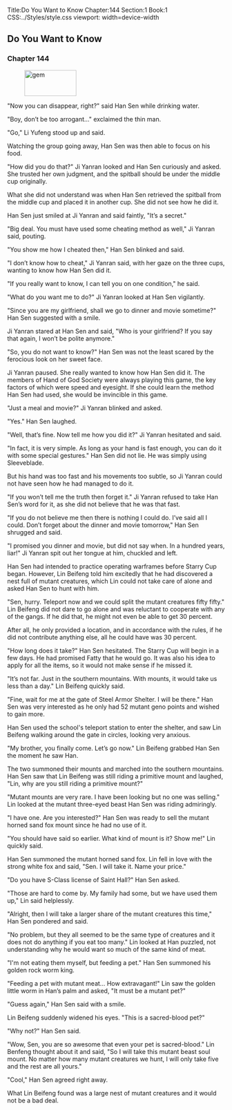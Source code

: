 Title:Do You Want to Know 
Chapter:144 
Section:1 
Book:1 
CSS:../Styles/style.css 
viewport: width=device-width
  
## Do You Want to Know
### Chapter 144
  
<figure>
	<img src="../Images/gem.gif" alt="gem" id="gem" width="120" height="60" />
</figure>
  

  
"Now you can disappear, right?" said Han Sen while drinking water.

"Boy, don’t be too arrogant..." exclaimed the thin man.

"Go," Li Yufeng stood up and said.

Watching the group going away, Han Sen was then able to focus on his food.

"How did you do that?" Ji Yanran looked and Han Sen curiously and asked. She trusted her own judgment, and the spitball should be under the middle cup originally.

What she did not understand was when Han Sen retrieved the spitball from the middle cup and placed it in another cup. She did not see how he did it.

Han Sen just smiled at Ji Yanran and said faintly, "It’s a secret."

"Big deal. You must have used some cheating method as well," Ji Yanran said, pouting.

"You show me how I cheated then," Han Sen blinked and said.

"I don’t know how to cheat," Ji Yanran said, with her gaze on the three cups, wanting to know how Han Sen did it.

"If you really want to know, I can tell you on one condition," he said.

"What do you want me to do?" Ji Yanran looked at Han Sen vigilantly.

"Since you are my girlfriend, shall we go to dinner and movie sometime?" Han Sen suggested with a smile.

Ji Yanran stared at Han Sen and said, "Who is your girlfriend? If you say that again, I won’t be polite anymore."

"So, you do not want to know?" Han Sen was not the least scared by the ferocious look on her sweet face.

Ji Yanran paused. She really wanted to know how Han Sen did it. The members of Hand of God Society were always playing this game, the key factors of which were speed and eyesight. If she could learn the method Han Sen had used, she would be invincible in this game.

"Just a meal and movie?" Ji Yanran blinked and asked.

"Yes." Han Sen laughed.

"Well, that’s fine. Now tell me how you did it?" Ji Yanran hesitated and said.

"In fact, it is very simple. As long as your hand is fast enough, you can do it with some special gestures." Han Sen did not lie. He was simply using Sleeveblade.

But his hand was too fast and his movements too subtle, so Ji Yanran could not have seen how he had managed to do it.

"If you won’t tell me the truth then forget it." Ji Yanran refused to take Han Sen’s word for it, as she did not believe that he was that fast.

"If you do not believe me then there is nothing I could do. I’ve said all I could. Don’t forget about the dinner and movie tomorrow," Han Sen shrugged and said.

"I promised you dinner and movie, but did not say when. In a hundred years, liar!" Ji Yanran spit out her tongue at him, chuckled and left.

Han Sen had intended to practice operating warframes before Starry Cup began. However, Lin Beifeng told him excitedly that he had discovered a nest full of mutant creatures, which Lin could not take care of alone and asked Han Sen to hunt with him.

"Sen, hurry. Teleport now and we could split the mutant creatures fifty fifty." Lin Beifeng did not dare to go alone and was reluctant to cooperate with any of the gangs. If he did that, he might not even be able to get 30 percent.

After all, he only provided a location, and in accordance with the rules, if he did not contribute anything else, all he could have was 30 percent.

"How long does it take?" Han Sen hesitated. The Starry Cup will begin in a few days. He had promised Fatty that he would go. It was also his idea to apply for all the items, so it would not make sense if he missed it.

"It’s not far. Just in the southern mountains. With mounts, it would take us less than a day." Lin Beifeng quickly said.

"Fine, wait for me at the gate of Steel Armor Shelter. I will be there." Han Sen was very interested as he only had 52 mutant geno points and wished to gain more.

Han Sen used the school's teleport station to enter the shelter, and saw Lin Beifeng walking around the gate in circles, looking very anxious.

"My brother, you finally come. Let’s go now." Lin Beifeng grabbed Han Sen the moment he saw Han.

The two summoned their mounts and marched into the southern mountains. Han Sen saw that Lin Beifeng was still riding a primitive mount and laughed, "Lin, why are you still riding a primitive mount?"

"Mutant mounts are very rare. I have been looking but no one was selling." Lin looked at the mutant three-eyed beast Han Sen was riding admiringly.

"I have one. Are you interested?" Han Sen was ready to sell the mutant horned sand fox mount since he had no use of it.

"You should have said so earlier. What kind of mount is it? Show me!" Lin quickly said.

Han Sen summoned the mutant horned sand fox. Lin fell in love with the strong white fox and said, "Sen. I will take it. Name your price."

"Do you have S-Class license of Saint Hall?" Han Sen asked.

"Those are hard to come by. My family had some, but we have used them up," Lin said helplessly.

"Alright, then I will take a larger share of the mutant creatures this time," Han Sen pondered and said.

"No problem, but they all seemed to be the same type of creatures and it does not do anything if you eat too many." Lin looked at Han puzzled, not understanding why he would want so much of the same kind of meat.

"I'm not eating them myself, but feeding a pet." Han Sen summoned his golden rock worm king.

"Feeding a pet with mutant meat… How extravagant!" Lin saw the golden little worm in Han’s palm and asked, "It must be a mutant pet?"

"Guess again," Han Sen said with a smile.

Lin Beifeng suddenly widened his eyes. "This is a sacred-blood pet?"

"Why not?" Han Sen said.

"Wow, Sen, you are so awesome that even your pet is sacred-blood." Lin Benfeng thought about it and said, "So I will take this mutant beast soul mount. No matter how many mutant creatures we hunt, I will only take five and the rest are all yours."

"Cool," Han Sen agreed right away.

What Lin Beifeng found was a large nest of mutant creatures and it would not be a bad deal.